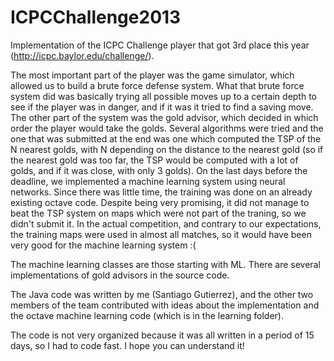 ICPCChallenge2013
=================

Implementation of the ICPC Challenge player that got 3rd place this year (http://icpc.baylor.edu/challenge/).


The most important part of the player was the game simulator, which allowed us to build a brute force defense system. What that brute force system did was basically trying all possible moves up to a certain depth to see if the player was in danger, and if it was it tried to find a saving move.
The other part of the system was the gold advisor, which decided in which order the player would take the golds. Several algorithms were tried and the one that was submitted at the end was one which computed the TSP of the N nearest golds, with N depending on the distance to the nearest gold (so if the nearest gold was too far, the TSP would be computed with a lot of golds, and if it was close, with only 3 golds).
On the last days before the deadline, we implemented a machine learning system using neural networks. Since there was little time, the training was done on an already existing octave code. Despite being very promising, it did not manage to beat the TSP system on maps which were not part of the traning, so we didn't submit it. 
In the actual competition, and contrary to our expectations, the training maps were used in almost all matches, so it would have been very good for the machine learning system :(

The machine learning classes are those starting with ML. There are several implementations of gold advisors in the source code.

The Java code was written by me (Santiago Gutierrez), and the other two members of the team contributed with ideas about the implementation and the octave machine learning code (which is in the learning folder).

The code is not very organized because it was all written in a period of 15 days, so I had to code fast. I hope you can understand it!
